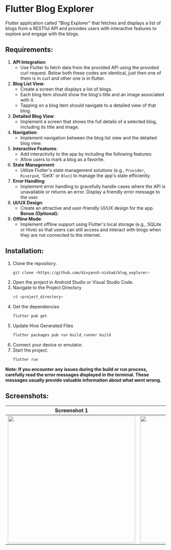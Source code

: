 # Flutter Blog Explorer

Flutter application called "Blog Explorer" that fetches and displays a list of blogs from a RESTful API and provides users with interactive features to explore and engage with the blogs.

## Requirements:

1. **API Integration**:
    - Use Flutter to fetch data from the provided API using the provided curl request. Below both these codes are identical, just then one of them is in curl and other one is in flutter.
2. **Blog List View**:
    - Create a screen that displays a list of blogs.
    - Each blog item should show the blog's title and an image associated with it.
    - Tapping on a blog item should navigate to a detailed view of that blog.
3. **Detailed Blog View**:
    - Implement a screen that shows the full details of a selected blog, including its title and image.
4. **Navigation**:
    - Implement navigation between the blog list view and the detailed blog view.
5. **Interactive Features**:
    - Add interactivity to the app by including the following features:
    - Allow users to mark a blog as a favorite.
6. **State Management**:
    - Utilize Flutter's state management solutions (e.g., `Provider`, `Riverpod`, 'GetX' or `Bloc`) to manage the app's state efficiently.
7. **Error Handling**:
    - Implement error handling to gracefully handle cases where the API is unavailable or returns an error. Display a friendly error message to the user.
8. **UI/UX Design**:
    - Create an attractive and user-friendly UI/UX design for the app.
**Bonus (Optional):**
9. **Offline Mode**:
    - Implement offline support using Flutter's local storage (e.g., SQLite or Hive) so that users can still access and interact with blogs when they are not connected to the internet.

## Installation:

1. Clone the repository.
    ```bash
    git clone <https://github.com/divyansh-nishad/blog_explorer>
    ```
2. Open the project in Android Studio or Visual Studio Code.
3. Navigate to the Project Directory
    ```bash
    cd <project_directory>
    ```
4. Get the dependencies
    ```bash
    flutter pub get
    ```
5. Update Hive Generated Files
    ```bash
    flutter packages pub run build_runner build
    ```
6. Connect your device or emulator.
7. Start the project.
    ```bash
    flutter run
    ```
**Note: If you encounter any issues during the build or run process, carefully read the error messages displayed in the terminal. These messages usually provide valuable information about what went wrong.**



## Screenshots:
| Screenshot 1                                       | Screenshot 2                                       |
|-----------------------------------------------------|-----------------------------------------------------|
| <img src="https://i.ibb.co/pPWsrkM/Whats-App-Image-2023-10-03-at-22-47-46.jpg" width="400"/>       | <img src="https://i.ibb.co/r07752p/Whats-App-Image-2023-10-03-at-22-47-46-1.jpg" width="400"/>       |

<!-- | Screenshot 1                            | Screenshot 2                            |
|-----------------------------------------|-----------------------------------------|
| ![Screenshot 1](https://i.ibb.co/pPWsrkM/Whats-App-Image-2023-10-03-at-22-47-46.jpg)   | ![Screenshot 2](https://i.ibb.co/r07752p/Whats-App-Image-2023-10-03-at-22-47-46-1.jpg)   | -->